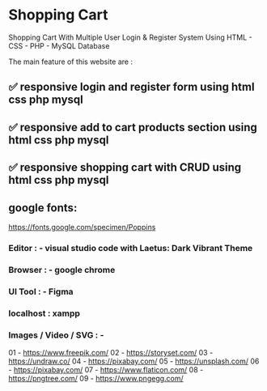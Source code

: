 # Shopping Cart
 Shopping Cart With Multiple User Login & Register System Using HTML - CSS - PHP - MySQL Database

The main feature of this website are :

## ✅ responsive login and register form using html css php mysql
## ✅ responsive add to cart products section using html css php mysql
## ✅ responsive shopping cart with CRUD using html css php mysql

## google fonts:

https://fonts.google.com/specimen/Poppins

### Editor : - visual studio code with Laetus: Dark Vibrant Theme
### Browser : - google chrome
### UI Tool : - Figma
### localhost : xampp
### Images / Video / SVG : - 
01 - https://www.freepik.com/
02 - https://storyset.com/
03 - https://undraw.co/
04 - https://pixabay.com/
05 - https://unsplash.com/
06 - https://pixabay.com/
07 - https://www.flaticon.com/
08 - https://pngtree.com/
09 - https://www.pngegg.com/
